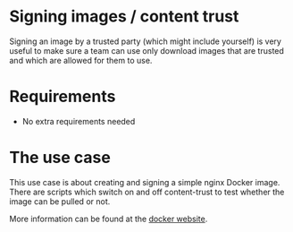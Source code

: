 # Signing images / content trust

Signing an image by a trusted party (which might include yourself) is very useful to make sure a team can use only download images that are trusted and which are  allowed for them to use.

# Requirements
* No extra requirements needed

# The use case
This use case is about creating and signing a simple nginx Docker image. There are scripts which switch on and off content-trust to test whether the image can be pulled or not.

More information can be found at the [docker website](https://docs.docker.com/engine/security/trust/content_trust/#image-tags-and-content-trust).   
